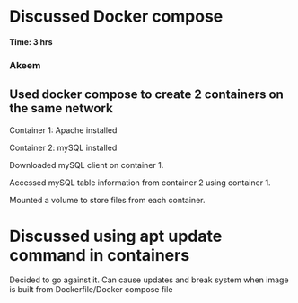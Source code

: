 # Discussed Docker compose 
#### Time: 3 hrs

### Akeem

## Used docker compose to create 2 containers on the same network

Container 1: Apache installed

Container 2: mySQL installed

Downloaded mySQL client on container 1.

Accessed mySQL table information from container 2 using container 1.

Mounted a volume to store files from each container.

# Discussed using apt update command in containers

Decided to go against it. Can cause updates and break system when image is built from Dockerfile/Docker compose file
